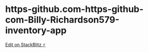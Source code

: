 # https-github.com-https-github-com-Billy-Richardson579-inventory-app

[Edit on StackBlitz ⚡️](https://stackblitz.com/edit/node-q5wnp8)